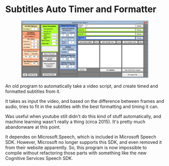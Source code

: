 # Subtitles Auto Timer and Formatter
<p align="center">
<img src="preview.png" width="80%">
  </p>

An old program to automatically take a video script, and create timed and formatted subtitles from it.

It takes as input the video, and based on the difference between frames and audio, tries to fit in the subtitles with the best formatting and timing it can.

Was useful when youtube still didn't do this kind of stuff automatically, and machine learning wasn't really a thing (circa 2015). It's pretty much abandonware at this point.

It dependes on Microsoft.Speech, which is included in Microsoft Speech SDK. However, Microsoft no longer supports this SDK, and even removed it from their website apparently. So, this program is now impossible to compile without refactoring those parts with something like the new Cognitive Services Speech SDK.
